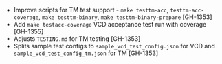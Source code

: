 * Improve scripts for TM test support - `make testtm-acc`, `testtm-acc-coverage`, `make
  testtm-binary`, `make testtm-binary-prepare` [GH-1353]
* Add `make testacc-coverage` VCD acceptance test run with coverage [GH-1355]
* Adjusts `TESTING.md` for TM testing [GH-1353]
* Splits sample test configs to `sample_vcd_test_config.json` for VCD and
  `sample_vcd_test_config_tm.json` for TM [GH-1353]
